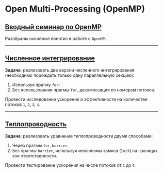 # **Open Multi-Processing (OpenMP)**

## [**Вводный семинар по OpenMP**](OpenMP.cpp)

Разобраны основные понятия в работе с `OpenMP`.

---

## [**Численное интегрирование**](OpenMP_integral)

**Задача**: реализовать две версии численного интегрирования (необходимо порождать только одну параллельную секцию):

1. Используя прагму `for`;
2. Без использования прагмы `for`, декомпозиция по номерам потоков.

Провести исследование ускорения и эффективности на количестве потоков `1`, `2`, `3`, `4`.

---

## [**Теплопроводность**](OpenMP_heat)

**Задача**: реализовать уравнение теплопроводности двумя способами:

1. Через прагмы `for`, `barrier`.
2. Без прагмы `barrier`, используя механизмы замков (`lock`) на границах зон ответственности.

Провести тестирование ускорения на числе потоков от `1` до `4`.